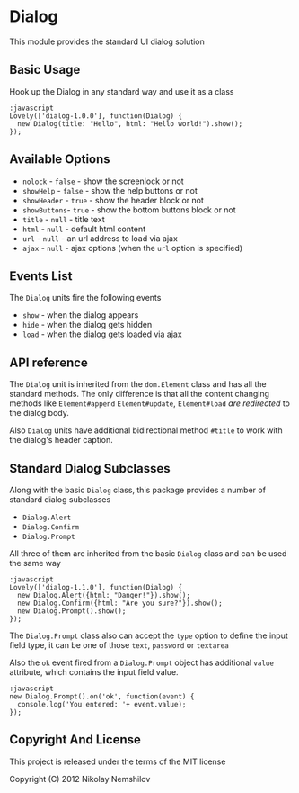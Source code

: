 # Dialog

This module provides the standard UI dialog solution

## Basic Usage

Hook up the Dialog in any standard way and use it as a class

    :javascript
    Lovely(['dialog-1.0.0'], function(Dialog) {
      new Dialog(title: "Hello", html: "Hello world!").show();
    });

## Available Options

* `nolock` - `false` - show the screenlock or not
* `showHelp` - `false` - show the help buttons or not
* `showHeader` - `true` - show the header block or not
* `showButtons`- `true` - show the bottom buttons block or not
* `title` - `null` - title text
* `html`  - `null` - default html content
* `url` - `null` - an url address to load via ajax
* `ajax` - `null` - ajax options (when the `url` option is specified)

## Events List

The `Dialog` units fire the following events

 * `show` - when the dialog appears
 * `hide` - when the dialog gets hidden
 * `load` - when the dialog gets loaded via ajax

## API reference

The `Dialog` unit is inherited from the `dom.Element` class and has all the standard
methods. The only difference is that all the content changing methods like `Element#append`
`Element#update`, `Element#load` _are redirected_ to the dialog body.

Also `Dialog` units have additional bidirectional method `#title` to work with the
dialog's header caption.

## Standard Dialog Subclasses

Along with the basic `Dialog` class, this package provides a number of standard dialog subclasses

 * `Dialog.Alert`
 * `Dialog.Confirm`
 * `Dialog.Prompt`

All three of them are inherited from the basic `Dialog` class and can be used the same way

    :javascript
    Lovely(['dialog-1.1.0'], function(Dialog) {
      new Dialog.Alert({html: "Danger!"}).show();
      new Dialog.Confirm({html: "Are you sure?"}).show();
      new Dialog.Prompt().show();
    });

The `Dialog.Prompt` class also can accept the `type` option to define the input field type,
it can be one of those `text`, `password` or `textarea`

Also the `ok` event fired from a `Dialog.Prompt` object has additional `value` attribute,
which contains the input field value.

    :javascript
    new Dialog.Prompt().on('ok', function(event) {
      console.log('You entered: '+ event.value);
    });



## Copyright And License

This project is released under the terms of the MIT license

Copyright (C) 2012 Nikolay Nemshilov